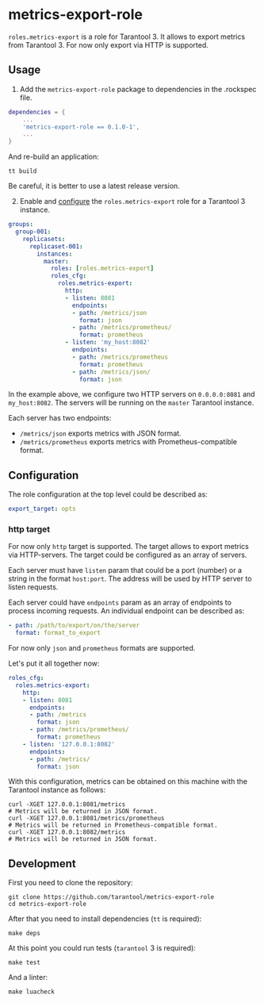 # metrics-export-role

`roles.metrics-export` is a role for Tarantool 3. It allows to export metrics
from Tarantool 3. For now only export via HTTP is supported.

## Usage

1. Add the `metrics-export-role` package to dependencies in the .rockspec file.

```Lua
dependencies = {
    ...
    'metrics-export-role == 0.1.0-1',
    ...
}
```

And re-build an application:

```shell
tt build
```

Be careful, it is better to use a latest release version.

2. Enable and [configure](https://www.tarantool.io/en/doc/latest/concepts/configuration/)
the `roles.metrics-export` role for a Tarantool 3 instance.

```yaml
groups:
  group-001:
    replicasets:
      replicaset-001:
        instances:
          master:
            roles: [roles.metrics-export]
            roles_cfg:
              roles.metrics-export:
                http:
                - listen: 8081
                  endpoints:
                  - path: /metrics/json
                    format: json
                  - path: /metrics/prometheus/
                    format: prometheus
                - listen: 'my_host:8082'
                  endpoints:
                  - path: /metrics/prometheus
                    format: prometheus
                  - path: /metrics/json/
                    format: json
```

In the example above, we configure two HTTP servers on `0.0.0.0:8081` and
`my_host:8082`. The servers will be running on the `master` Tarantool
instance.

Each server has two endpoints:

* `/metrics/json` exports metrics with JSON format.
* `/metrics/prometheus` exports metrics with Prometheus-compatible format.

## Configuration

The role configuration at the top level could be described as:

```yaml
export_target: opts
```

### http target

For now only `http` target is supported. The target allows to export metrics via
HTTP-servers. The target could be configured as an array of servers.

Each server must have `listen` param that could be a port (number) or a string
in the format `host:port`. The address will be used by HTTP server to listen
requests.

Each server could have `endpoints` param as an array of endpoints to process
incoming requests. An individual endpoint can be described as:

```yaml
- path: /path/to/export/on/the/server
  format: format_to_export
```

For now only `json` and `prometheus` formats are supported.

Let's put it all together now:

```yaml
roles_cfg:
  roles.metrics-export:
    http:
    - listen: 8081
      endpoints:
      - path: /metrics
        format: json
      - path: /metrics/prometheus/
        format: prometheus
    - listen: '127.0.0.1:8082'
      endpoints:
      - path: /metrics/
        format: json
```

With this configuration, metrics can be obtained on this machine with the
Tarantool instance as follows:

```shell
curl -XGET 127.0.0.1:8081/metrics
# Metrics will be returned in JSON format.
curl -XGET 127.0.0.1:8081/metrics/prometheus
# Metrics will be returned in Prometheus-compatible format.
curl -XGET 127.0.0.1:8082/metrics
# Metrics will be returned in JSON format.
```

## Development

First you need to clone the repository:

```shell
git clone https://github.com/tarantool/metrics-export-role
cd metrics-export-role
```

After that you need to install dependencies (`tt` is required):

```shell
make deps
```

At this point you could run tests (`tarantool` 3 is required):

```shell
make test
```

And a linter:

```shell
make luacheck
```
